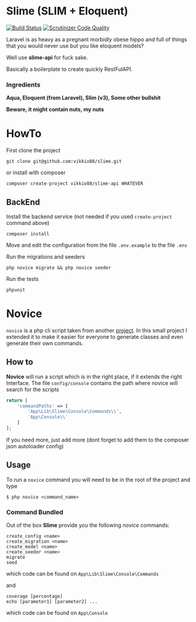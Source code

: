 # Slime (SLIM + Eloquent)
[![Build Status](https://travis-ci.org/vikkio88/slime.svg?branch=master)](https://travis-ci.org/vikkio88/slime) [![Scrutinizer Code Quality](https://scrutinizer-ci.com/g/vikkio88/slime/badges/quality-score.png?b=master)](https://scrutinizer-ci.com/g/vikkio88/slime/?branch=master)

Laravel is as heavy as a pregnant morbidly obese hippo and full of things that you would never use but you like eloquent models?

Well use **slime-api** for fuck sake.

Basically a boilerplate to create quickly RestFulAPI.

### Ingredients

**Aqua, Eloquent (from Laravel), Slim (v3), Some other bullshit**

**Beware, it might contain nuts, my nuts**

# HowTo
First clone the project
```
git clone git@github.com:vikkio88/slime.git
```
or install with composer
```
composer create-project vikkio88/slime-api WHATEVER
```

## BackEnd
Install the backend service (not needed if you used ```create-project``` command above)
```
composer install
```

Move and edit the configuration from the file ```.env.example``` to the file ```.env```

Run the migrations and seeders
```
php novice migrate && php novice seeder
```
Run the tests
```
phpunit
```

# Novice
```novice``` is a php cli script taken from another [project](https://github.com/kladd/slim-eloquent).
In this small project I extended it to make it easier for everyone to generate classes and even generate their own commands.
## How to
**Novice** will run a script which is in the right place, if it extends the right Interface.
The file ```config/console``` contains the path where novice will search for the scripts
```php
return [
    'commandPaths' => [
        'App\Lib\Slime\Console\Commands\\',
        'App\Console\\'
    ]
];
```
If you need more, just add more (dont forget to add them to the composer json autoloader config)

## Usage
To run a ```novice``` command you will need to be in the root of the project and type
```
$ php novice <command_name>
```

### Command Bundled
Out of the box **Slime** provide you the following *novice* commands:
```
create_config <name>
create_migration <name>
create_model <name>
create_seeder <name>
migrate
seed
```
which code can be found on ```App\Lib\Slime\Console\Commands```
 
 and 
 ```
 coverage [percentage]
 echo [parameter1] [parameter2] ...
 ```
 which code can be found on ```App\Console```
